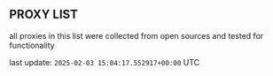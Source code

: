 ## PROXY LIST

all proxies in this list were collected from open sources and tested for functionality

last update: `2025-02-03 15:04:17.552917+00:00` UTC